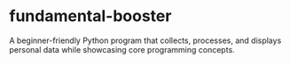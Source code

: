 # fundamental-booster
A beginner-friendly Python program that collects, processes, and displays personal data while showcasing core programming concepts.
